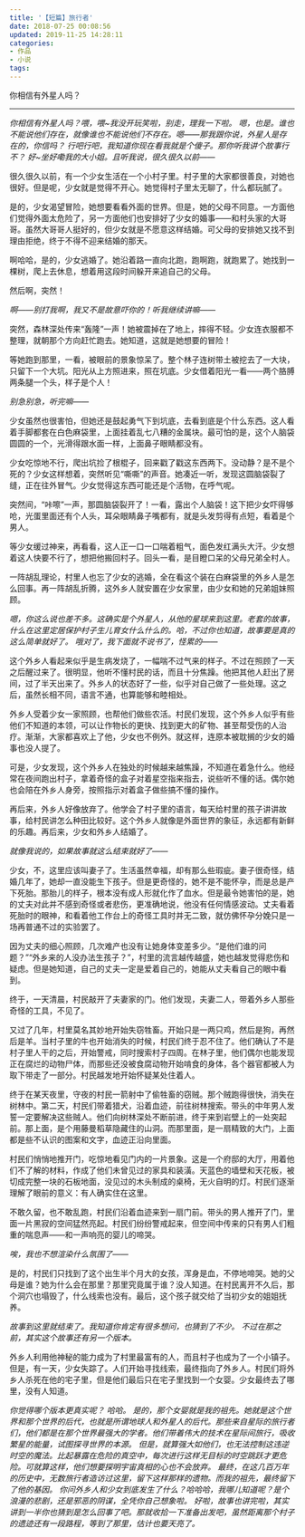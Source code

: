 ```yaml
---
title: '【短篇】旅行者'
date: 2018-07-25 00:08:56
updated: 2019-11-25 14:28:11
categories:
- 作品
- 小说
tags:
---
```


你相信有外星人吗？
<!--more-->
----
*你相信有外星人吗？喂，喂~我没开玩笑啦，别走，理我一下啦。*
*嗯，也是。谁也不能说他们存在，就像谁也不能说他们不存在。嗯——那我跟你说，外星人是存在的，你信吗？*
*行吧行吧，我知道你现在看我就是个傻子。那你听我讲个故事行不？*
*好~坐好嘞我的大小姐。且听我说，很久很久以前——*

很久很久以前，有一个少女生活在一个小村子里。村子里的大家都很善良，对她也很好。但是呢，少女就是觉得不开心。她觉得村子里太无聊了，什么都玩腻了。

是的，少女渴望冒险，她想要看看外面的世界。但是，她的父母不同意。一方面他们觉得外面太危险了，另一方面他们也安排好了少女的婚事——和村头家的大哥哥。虽然大哥哥人挺好的，但少女就是不愿意这样结婚。可父母的安排她又找不到理由拒绝，终于不得不迎来结婚的那天。

啊哈哈，是的，少女逃婚了。她沿着路一直向北跑，跑啊跑，就跑累了。她找到一棵树，爬上去休息，想着用这段时间躲开来追自己的父母。

然后啊，突然！

*啊——别打我啊，我又不是故意吓你的！听我继续讲嘛——*

突然，森林深处传来“轰隆”一声！她被震掉在了地上，摔得不轻。少女连衣服都不整理，就朝那个方向赶忙跑去。她知道，这就是她想要的冒险！

等她跑到那里，一看，被眼前的景象惊呆了。整个林子连树带土被挖去了一大块，只留下一个大坑。阳光从上方照进来，照在坑底。少女借着阳光一看——两个胳膊两条腿一个头，样子是个人！

*别急别急，听完嘛——*

少女虽然也很害怕，但她还是鼓起勇气下到坑底，去看到底是个什么东西。这人看着手脚都套在白色麻袋里，上面挂着乱七八糟的金属块。最可怕的是，这个人脑袋圆圆的一个，光滑得跟水面一样，上面鼻子眼睛都没有。

少女吃惊地不行，爬出坑捡了根棍子，回来戳了戳这东西两下。没动静？是不是个死的？少女这样想着，突然听见“嘶嘶”的声音。她凑近一听，发现这圆脑袋裂了缝，正在往外冒气。少女觉得这东西可能还是个活物，在呼气呢。

突然间，“咔嚓”一声，那圆脑袋裂开了！一看，露出个人脑袋！这下把少女吓得够呛，光蛋里面还有个人头，耳朵眼睛鼻子嘴都有，就是头发剪得有点短，看着是个男人。

等少女缓过神来，再看看，这人正一口一口喘着粗气，面色发红满头大汗。少女想着这人快要不行了，想把他搬回村子。回头一看，是目瞪口呆的父母兄弟全村人。

一阵胡乱理论，村里人也忘了少女的逃婚，全在看这个装在白麻袋里的外乡人是怎么回事。再一阵胡乱折腾，这外乡人就安置在少女家里，由少女和她的兄弟姐妹照顾。

*嗯，你这么说也差不多。这确实是个外星人，从他的星球来到这里。老套的故事，什么在这里定居保护村子生儿育女什么什么的。哈，不过你也知道，故事要是真的这么简单就好了。*
*哦对了，我下面就不说书了，怪累的——*

这个外乡人看起来似乎是生病发烧了，一幅喘不过气来的样子。不过在照顾了一天之后醒过来了。很明显，他听不懂村民的话，而且十分焦躁。他把其他人赶出了房间，过了半天出来了。外乡人的状态好了一些，似乎对自己做了一些处理。这之后，虽然长相不同，语言不通，也算能够和睦相处。

外乡人受着少女一家照顾，也帮他们做些农活。村民们发现，这个外乡人似乎有些他们不知道的本领，可以让作物长的更快、找到更大的矿物、甚至帮受伤的人治疗。渐渐，大家都喜欢上了他，少女也不例外。就这样，连原本被耽搁的少女的婚事也没人提了。

可是，少女发现，这个外乡人在独处的时候越来越焦躁，不知道在着急什么。他经常在夜间跑出村子，拿着奇怪的盒子对着星空指来指去，说些听不懂的话。偶尔她也会陪在外乡人身旁，按照指示对着盒子做些搞不懂的操作。

再后来，外乡人好像放弃了。他学会了村子里的语言，每天给村里的孩子讲讲故事，给村民讲怎么种田比较好。这个外乡人就像是外面世界的象征，永远都有新鲜的乐趣。再后来，少女和外乡人结婚了。

*就像我说的，如果故事就这么结束就好了——*

少女，不，这里应该叫妻子了。生活虽然幸福，却有那么些瑕疵。妻子很奇怪，结婚几年了，她却一直没能生下孩子。但是更奇怪的，她不是不能怀孕，而是总是产下死胎。那胎儿的样子，根本没有成人形就化作了血水。但是最令她害怕的是，她的丈夫对此并不感到奇怪或者悲伤，更准确地说，他没有任何情感波动。丈夫看着死胎时的眼神，和看着他工作台上的奇怪工具时并无二致，就仿佛怀孕分娩只是一场再普通不过的实验罢了。

因为丈夫的细心照顾，几次难产也没有让她身体变差多少。“是他们谁的问题？”“外乡来的人没办法生孩子？”，村里的流言越传越盛，她也越发觉得悲伤和疑虑。但是她知道，自己的丈夫一定是爱着自己的，她能从丈夫看自己的眼中看到。

终于，一天清晨，村民敲开了夫妻家的门。他们发现，夫妻二人，带着外乡人那些奇怪的工具，不见了。

又过了几年，村里莫名其妙地开始失窃牲畜。开始只是一两只鸡，然后是狗，再然后是羊。当村子里的牛也开始消失的时候，村民们终于忍不住了。他们确认了不是村子里人干的之后，开始警戒，同时搜索村子四周。在林子里，他们偶尔也能发现正在腐烂的动物尸体，而那些还没被食腐动物开始啃食的身体，各个器官都被人为取下带走了一部分。村民越发地开始怀疑某处住着人。

终于在某天夜里，守夜的村民一箭射中了偷牲畜的窃贼。那个贼跑得很快，消失在树林中。第二天，村民们带着猎犬，沿着血迹，前往树林搜索。带头的中年男人发誓一定要解决这些贼人。他们向树林深处不断前进，终于来到岩壁上的一处突起前。那上面，是个用藤曼稻草隐藏住的山洞。而那里面，是一扇精致的大门，上面都是些不认识的图案和文字，血迹正沿向里面。

村民们悄悄地推开门，吃惊地看见门内的一片景象。这是一个府邸的大厅，用着他们不了解的材料，作成了他们未曾见过的家具和装潢。天蓝色的墙壁和天花板，被切成完整一块的石板地面，没见过的木头制成的桌椅，无火自明的灯。村民们逐渐理解了眼前的意义：有人确实住在这里。

不敢久留，也不敢乱跑，村民们沿着血迹来到一扇门前。带头的男人推开了门，里面一片黑寂的空间猛然亮起。村民们纷纷警戒起来，但空间中传来的只有男人们粗重的喘息声——和一声响亮的婴儿的啼哭。

*唉，我也不想渲染什么氛围了——*

是的，村民们只找到了这个出生半个月大的女孩，浑身是血，不停地啼哭。她的父母是谁？她为什么会在那里？那里究竟属于谁？没人知道。在村民离开不久后，那个洞穴也塌毁了，什么线索也没有。最后，这个孩子就交给了当初少女的姐姐抚养。

*故事到这里就结束了。我知道你肯定有很多想问，也猜到了不少。*
*不过在那之前，其实这个故事还有另一个版本。*

外乡人利用他神秘的能力成为了村里最富有的人，而且村子也成为了一个小镇子。但是，有一天，少女失踪了。人们开始寻找线索，最终指向了外乡人。村民们将外乡人杀死在他的宅子里，但是他们最后只在宅子里找到一个女婴。少女最终去了哪里，没有人知道。

*你觉得哪个版本更真实呢？*
*哈哈。*
*是的，那个女婴就是我的祖先。她就是这个世界和那个世界的后代，也就是所谓地球人和外星人的后代。那些来自星际的旅行者们，他们都是在那个世界最强大的学者。他们带着伟大的技术在星际间旅行，吸收繁星的能量，试图探寻世界的本源。*
*但是，就算强大如他们，也无法控制这违逆时空的魔法。比起暴露在危险的真空中，每次进行这样无目标的时空跳跃才更危险。可就算这样，他们想要探明宇宙真相的心也不会放弃。*
*最终，在这几百万年的历史中，无数旅行者造访过这里，留下这样那样的遗物。而我的祖先，最终留下了他的基因。*
*你问外乡人和少女到底发生了什么？哈哈哈，我哪儿知道呢？是个浪漫的悲剧，还是邪恶的阴谋，全凭你自己想象啦。*
*好啦，故事也讲完啦，其实讲到一半你也猜到是怎么回事了吧。那就收拾一下准备出发吧，虽然距离那个村子的遗迹还有一段路程，等到了那里，估计也要天亮了。*
